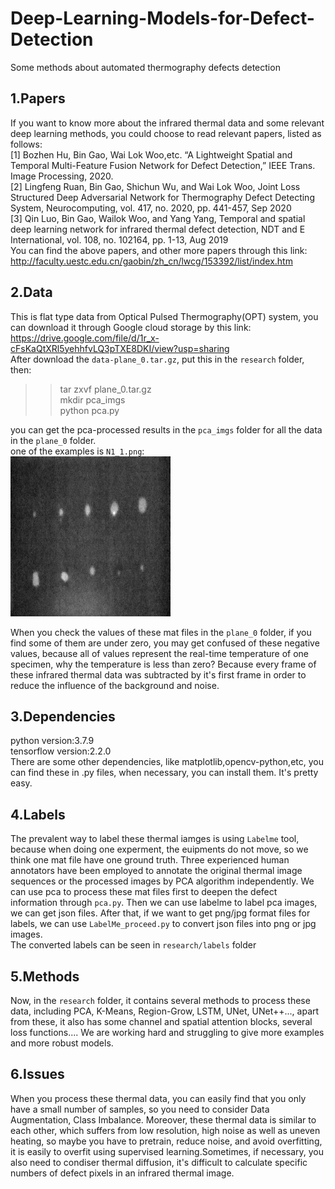 # Deep-Learning-Models-for-Defect-Detection  
Some methods about automated thermography defects detection  
## 1.Papers  
If you want to know more about the infrared thermal data and some relevant deep learning methods, you could choose to read relevant papers, listed as follows:  
[1] Bozhen Hu, Bin Gao, Wai Lok Woo,etc. “A Lightweight Spatial and Temporal Multi-Feature Fusion Network for Defect Detection,” IEEE Trans. Image Processing, 2020.   
[2]  Lingfeng Ruan,  Bin Gao,  Shichun Wu,  and  Wai Lok Woo,  Joint Loss Structured Deep Adversarial Network for Thermography Defect Detecting System, Neurocomputing, vol. 417, no. 2020, pp. 441-457, Sep 2020  
[3] Qin Luo,  Bin Gao,  Wailok Woo,  and  Yang Yang,  Temporal and spatial deep learning network for infrared thermal defect detection, NDT and E International, vol. 108, no. 102164, pp. 1-13, Aug 2019  
You can find the above papers, and other more papers through this link:  http://faculty.uestc.edu.cn/gaobin/zh_cn/lwcg/153392/list/index.htm  
## 2.Data  
This is flat type data from Optical Pulsed Thermography(OPT) system, you can download it through Google cloud storage by this link:
https://drive.google.com/file/d/1r_x-cFsKaQtXRl5yehhfvLQ3pTXE8DKI/view?usp=sharing  
After download the `data-plane_0.tar.gz`, put this in the `research` folder, then:   
>>tar zxvf plane_0.tar.gz  
>>mkdir pca_imgs   
>>python pca.py  

you can get the pca-processed results in the `pca_imgs` folder for all the data in the `plane_0` folder.  
one of the examples is `N1_1.png`:  
![](https://github.com/bozhenhhu/Deep-Learning-Models-for-Defect-Detection/blob/main/N1_1.png)

When you check the values of these mat files in the `plane_0` folder, if you find some of them are under zero, you may get confused of these negative values, because all of values represent the real-time temperature of one specimen, why the temperature is less than zero? Because every frame of these infrared thermal data was subtracted by it's first frame in order to reduce the influence of the background and noise.
## 3.Dependencies
python version:3.7.9  
tensorflow version:2.2.0  
There are some other dependencies, like matplotlib,opencv-python,etc, you can find these in .py files, when necessary, you can install them. It's pretty easy.
## 4.Labels
The prevalent way to label these thermal iamges is using `Labelme` tool, because when doing one experment, the euipments do not move, so we think one mat file have one ground truth. Three experienced human annotators have been employed to annotate the original thermal image sequences or the processed images by PCA algorithm independently. We can use pca to process these mat files first to deepen the defect information through `pca.py`. Then we can use labelme to label pca images, we can get json files. After that, if we want to get png/jpg format files for labels, we can use `LabelMe_proceed.py` to convert json files into png or jpg images.  
The converted labels can be seen in `research/labels` folder
## 5.Methods
Now, in the `research` folder, it contains several methods to process these data, including PCA, K-Means, Region-Grow, LSTM, UNet, UNet++..., apart from these, it also has some channel and spatial attention blocks, several loss functions.... We are working hard and struggling to give more examples and more robust models. 
## 6.Issues
When you process these thermal data, you can easily find that you only have a small number of samples, so you need to consider Data Augmentation, Class Imbalance. Moreover, these thermal data is similar to each other, which suffers from low resolution, high noise as well as uneven heating, so maybe you have to pretrain, reduce noise, and avoid overfitting, it is easily to overfit using supervised learning.Sometimes, if necessary, you also need to condiser thermal diffusion, it's difficult to calculate specific numbers of defect pixels in an infrared thermal image.
